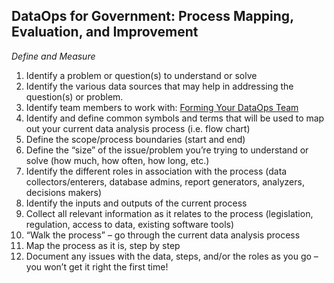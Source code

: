 ## DataOps for Government: Process Mapping, Evaluation, and Improvement

*Define and Measure*
1.	Identify a problem or question(s) to understand or solve
2.	Identify the various data sources that may help in addressing the question(s) or problem.
3.	Identify team members to work with: [Forming Your DataOps Team](..team)
4.	Identify and define common symbols and terms that will be used to map out your current data analysis process (i.e. flow chart)
5.	Define the scope/process boundaries (start and end)
6.	Define the “size” of the issue/problem you’re trying to understand or solve (how much, how often, how long, etc.)
7.	Identify the different roles in association with the process (data collectors/enterers, database admins, report generators, analyzers, decisions makers)
8.	Identify the inputs and outputs of the current process 
9.	Collect all relevant information as it relates to the process (legislation, regulation, access to data, existing software tools)
10.	“Walk the process” – go through the current data analysis process
11.	Map the process as it is, step by step
12.	Document any issues with the data, steps, and/or the roles as you go – you won’t get it right the first time!
